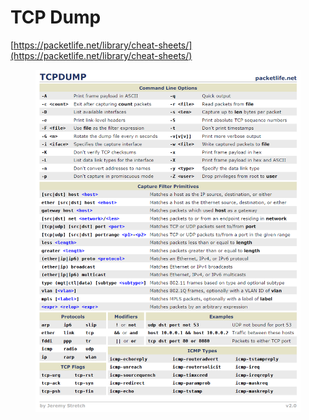 # TCP Dump

[https://packetlife.net/library/cheat-sheets/](https://packetlife.net/library/cheat-sheets/)

<figure><img src="../../../.gitbook/assets/image (61).png" alt=""><figcaption></figcaption></figure>
